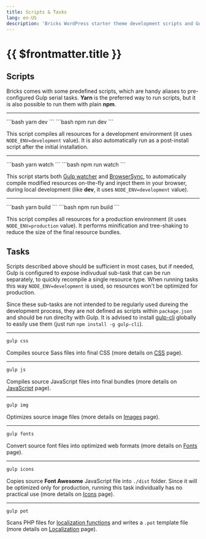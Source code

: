 ```yaml
---
title: Scripts & Tasks
lang: en-US
description: 'Bricks WordPress starter theme development scripts and Gulp tasks'
---
```


# {{ $frontmatter.title }}

## Scripts

Bricks comes with some predefined scripts, which are handy aliases to pre-configured Gulp serial tasks. **Yarn** is the preferred way to run scripts, but it is also possible to run them with plain **npm**.

---

<code-group>

<code-block title="Yarn" active> 
```bash
yarn dev
```
</code-block>

<code-block title="npm"> 
```bash
npm run dev
```
</code-block>

</code-group>

This script compiles all resources for a development environment (it uses `NODE_ENV=development` value). It is also automatically run as a post-install script after the initial installation.

---

<code-group>

<code-block title="Yarn" active> 
```bash
yarn watch
```
</code-block>

<code-block title="npm"> 
```bash
npm run watch
```
</code-block>

</code-group>

This script starts both [Gulp watcher](https://gulpjs.com/docs/en/getting-started/watching-files/) and [BrowserSync](https://www.browsersync.io/), to automatically compile modified resources on-the-fly and inject them in your browser, during local development (like **dev**, it uses `NODE_ENV=development` value).

---

<code-group>

<code-block title="Yarn" active> 
```bash
yarn build
```
</code-block>

<code-block title="npm"> 
```bash
npm run build
```
</code-block>

</code-group>

This script compiles all resources for a production environment (it uses `NODE_ENV=production` value). It performs minification and tree-shaking to reduce the size of the final resource bundles.

## Tasks

Scripts described above should be sufficient in most cases, but if needed, Gulp is configured to expose indivudual sub-task that can be run separately, to quickly recompile a single resource type. When running tasks this way `NODE_ENV=development` is used, so resources won't be optimized for production.

Since these sub-tasks are not intended to be regularly used dureing the development process, they are not defined as scripts within `package.json` and should be run direclty with Gulp. It is advised to install [gulp-cli](https://github.com/gulpjs/gulp-cli) globally to easily use them (just run `npm install -g gulp-cli`).

---

```bash
gulp css
```

Compiles source Sass files into final CSS (more details on [CSS](/theme/css/) page).

---

```bash
gulp js
```

Compiles source JavaScript files into final bundles (more details on [JavaScript](/theme/javascript/) page).

---

```bash
gulp img
```

Optimizes source image files (more details on [Images](/theme/images/) page).

---

```bash
gulp fonts
```

Convert source font files into optimized web formats (more details on [Fonts](/theme/fonts/) page).

---

```bash
gulp icons
```

Copies source **Font Awesome** JavaScript file into `./dist` folder. Since it will be optimized only for production, running this task individually has no practical use (more details on [Icons](/theme/icons/) page).

---

```bash
gulp pot
```

Scans PHP files for [localization functions](https://developer.wordpress.org/apis/handbook/internationalization/internationalization-functions/) and writes a `.pot` template file (more details on [Localization](/theme/localization/) page).
